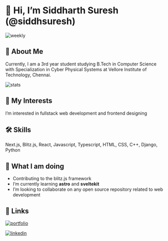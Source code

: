 # 👋 Hi, I’m Siddharth Suresh (@siddhsuresh)

![weekly](https://github-readme-streak-stats.herokuapp.com/?user=siddhsuresh&theme=blueberry)

## 🚀 About Me
Currently, I am a 3rd year student studying B.Tech in Computer Science with Specialization in Cyber Physical Systems at Vellore Institute of Technology, Chennai. 

![stats](https://github-readme-stats.vercel.app/api?username=siddhsuresh&theme=gotham&show_icons=true)

## 👀 My Interests
I’m interested in fullstack web development and frontend designing
## 🛠 Skills
Next.js, Blitz.js, React, Javascript, Typescript, HTML, CSS, C++, Django, Python
## 🌱 What I am doing
- Contributing to the blitz.js framework
- I’m currently learning **astro** and **sveltekit**
- I’m looking to collaborate on any open source repository related to web development

## 🔗 Links
[![portfolio](https://img.shields.io/badge/my_portfolio-000?style=for-the-badge&logo=ko-fi&logoColor=white)](https://siddharthsuresh.vercel.app/)

[![linkedin](https://img.shields.io/badge/linkedin-0A66C2?style=for-the-badge&logo=linkedin&logoColor=white)](https://www.linkedin.com/in/siddharth-sureshn/)

<!---
siddhsuresh/siddhsuresh is a ✨ special ✨ repository because its `README.md` (this file) appears on your GitHub profile.
You can click the Preview link to take a look at your changes.
--->
